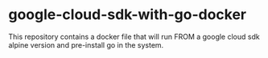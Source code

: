 # google-cloud-sdk-with-go-docker
This repository contains a docker file that will run FROM a google cloud sdk alpine version and pre-install go in the system.

